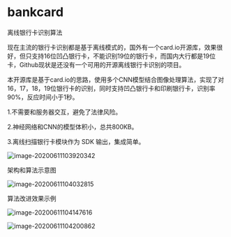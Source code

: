 # bankcard
离线银行卡识别算法



​        现在主流的银行卡识别都是基于离线模式的，国外有一个card.io开源库，效果很好，但只支持16位凹凸银行卡，不能识别19位的银行卡，而国内大行都是19位卡，Github现状是还没有一个可用的开源离线银行卡识别的项目。

​         本开源库是基于card.io的思路，使用多个CNN模型结合图像处理算法，实现了对16，17，18，19位银行卡的识别，同时支持凹凸银行卡和印刷银行卡，识别率90%，反应时间小于1秒。

1.不需要和服务器交互，避免了法律风险。

2.神经网络和CNN的模型体积小，总共800KB。

3.离线扫描银行卡模块作为 SDK 输出，集成简单。

![image-20200611103920342](https://tva1.sinaimg.cn/large/007S8ZIlly1gfo5fworsdj306z07z0ss.jpg)

架构和算法示意图

![image-20200611104032815](https://tva1.sinaimg.cn/large/007S8ZIlly1gfo5h31k1tj30jp09jwgy.jpg)

算法改进效果示例

![image-20200611104147616](https://tva1.sinaimg.cn/large/007S8ZIlly1gfo5ido4laj30ip09hwiy.jpg)

![image-20200611104200862](https://tva1.sinaimg.cn/large/007S8ZIlly1gfo5ilqaazj30i708ydk7.jpg)

